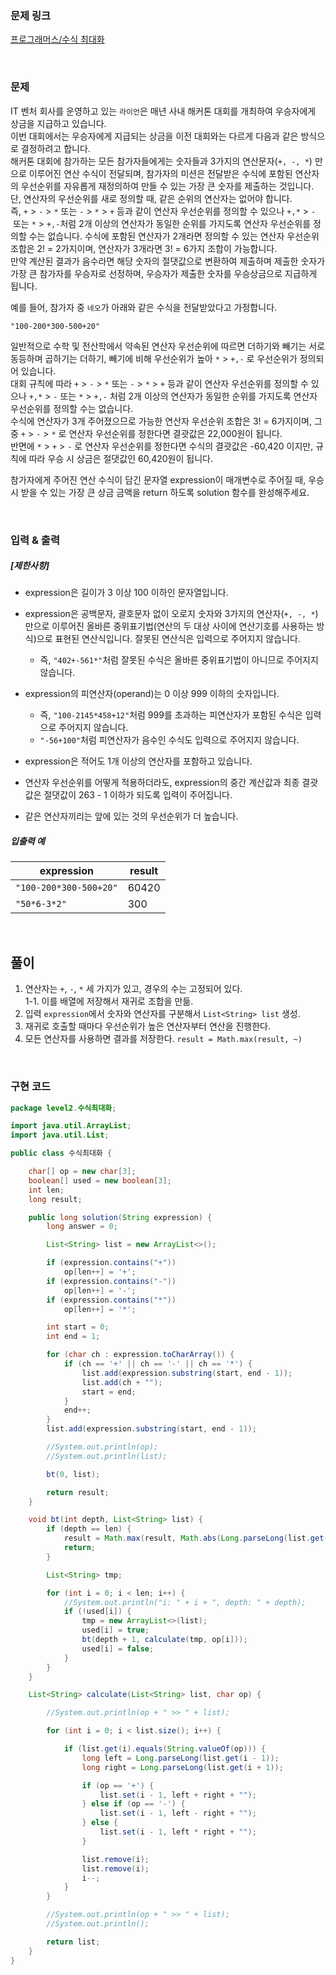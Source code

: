 ### 문제 링크

[프로그래머스/수식 최대화](https://school.programmers.co.kr/learn/courses/30/lessons/67257)

<br>

### 문제

IT 벤처 회사를 운영하고 있는 `라이언`은 매년 사내 해커톤 대회를 개최하여 우승자에게 상금을 지급하고 있습니다.  
이번 대회에서는 우승자에게 지급되는 상금을 이전 대회와는 다르게 다음과 같은 방식으로 결정하려고 합니다.  
해커톤 대회에 참가하는 모든 참가자들에게는 숫자들과 3가지의 연산문자(`+, -, *`) 만으로 이루어진 연산 수식이 전달되며, 참가자의 미션은 전달받은 수식에 포함된 연산자의 우선순위를 자유롭게 재정의하여 만들 수 있는 가장 큰 숫자를 제출하는 것입니다.  
단, 연산자의 우선순위를 새로 정의할 때, 같은 순위의 연산자는 없어야 합니다. 즉, `+` > `-` > `*` 또는 `-` > `*` > `+` 등과 같이 연산자 우선순위를 정의할 수 있으나 `+,*` > `-` 또는 `*` > `+,-`처럼 2개 이상의 연산자가 동일한 순위를 가지도록 연산자 우선순위를 정의할 수는 없습니다. 수식에 포함된 연산자가 2개라면 정의할 수 있는 연산자 우선순위 조합은 2! = 2가지이며, 연산자가 3개라면 3! = 6가지 조합이 가능합니다.  
만약 계산된 결과가 음수라면 해당 숫자의 절댓값으로 변환하여 제출하며 제출한 숫자가 가장 큰 참가자를 우승자로 선정하며, 우승자가 제출한 숫자를 우승상금으로 지급하게 됩니다.

예를 들어, 참가자 중 `네오`가 아래와 같은 수식을 전달받았다고 가정합니다.

`"100-200*300-500+20"`

일반적으로 수학 및 전산학에서 약속된 연산자 우선순위에 따르면 더하기와 빼기는 서로 동등하며 곱하기는 더하기, 빼기에 비해 우선순위가 높아 `*` > `+,-` 로 우선순위가 정의되어 있습니다.  
대회 규칙에 따라 `+` > `-` > `*` 또는 `-` > `*` > `+` 등과 같이 연산자 우선순위를 정의할 수 있으나 `+,*` > `-` 또는 `*` > `+,-` 처럼 2개 이상의 연산자가 동일한 순위를 가지도록 연산자 우선순위를 정의할 수는 없습니다.  
수식에 연산자가 3개 주어졌으므로 가능한 연산자 우선순위 조합은 3! = 6가지이며, 그 중 `+` > `-` > `*` 로 연산자 우선순위를 정한다면 결괏값은 22,000원이 됩니다.  
반면에 `*` > `+` > `-` 로 연산자 우선순위를 정한다면 수식의 결괏값은 -60,420 이지만, 규칙에 따라 우승 시 상금은 절댓값인 60,420원이 됩니다.

참가자에게 주어진 연산 수식이 담긴 문자열 expression이 매개변수로 주어질 때, 우승 시 받을 수 있는 가장 큰 상금 금액을 return 하도록 solution 함수를 완성해주세요.

<br>

### 입력 & 출력

##### **[제한사항]**

- expression은 길이가 3 이상 100 이하인 문자열입니다.
- expression은 공백문자, 괄호문자 없이 오로지 숫자와 3가지의 연산자(`+, -, *`) 만으로 이루어진 올바른 중위표기법(연산의 두 대상 사이에 연산기호를 사용하는 방식)으로 표현된 연산식입니다. 잘못된 연산식은 입력으로 주어지지 않습니다.
    - 즉, `"402+-561*"`처럼 잘못된 수식은 올바른 중위표기법이 아니므로 주어지지 않습니다.

- expression의 피연산자(operand)는 0 이상 999 이하의 숫자입니다.
    - 즉, `"100-2145*458+12"`처럼 999를 초과하는 피연산자가 포함된 수식은 입력으로 주어지지 않습니다.
    - `"-56+100"`처럼 피연산자가 음수인 수식도 입력으로 주어지지 않습니다.
- expression은 적어도 1개 이상의 연산자를 포함하고 있습니다.
- 연산자 우선순위를 어떻게 적용하더라도, expression의 중간 계산값과 최종 결괏값은 절댓값이 263 - 1 이하가 되도록 입력이 주어집니다.
- 같은 연산자끼리는 앞에 있는 것의 우선순위가 더 높습니다.

##### **입출력 예**

|expression|result|
|---|---|
|`"100-200*300-500+20"`|60420|
|`"50*6-3*2"`|300|

<br>

## 풀이

1. 연산자는 `+`, `-`, `*` 세 가지가 있고, 경우의 수는 고정되어 있다.  
  1-1. 이를 배열에 저장해서 재귀로 조합을 만듦.  
2. 입력 `expression`에서 숫자와 연산자를 구분해서 `List<String> list` 생성.  
3. 재귀로 호출할 때마다 우선순위가 높은 연산자부터 연산을 진행한다.  
4. 모든 연산자를 사용하면 결과를 저장한다. `result = Math.max(result, ~)`

<br>

### 구현 코드

```java
package level2.수식최대화;

import java.util.ArrayList;
import java.util.List;

public class 수식최대화 {

    char[] op = new char[3];
    boolean[] used = new boolean[3];
    int len;
    long result;

    public long solution(String expression) {
        long answer = 0;

        List<String> list = new ArrayList<>();

        if (expression.contains("+"))
            op[len++] = '+';
        if (expression.contains("-"))
            op[len++] = '-';
        if (expression.contains("*"))
            op[len++] = '*';

        int start = 0;
        int end = 1;

        for (char ch : expression.toCharArray()) {
            if (ch == '+' || ch == '-' || ch == '*') {
                list.add(expression.substring(start, end - 1));
                list.add(ch + "");
                start = end;
            }
            end++;
        }
        list.add(expression.substring(start, end - 1));

        //System.out.println(op);
        //System.out.println(list);

        bt(0, list);

        return result;
    }

    void bt(int depth, List<String> list) {
        if (depth == len) {
            result = Math.max(result, Math.abs(Long.parseLong(list.get(0))));
            return;
        }

        List<String> tmp;

        for (int i = 0; i < len; i++) {
            //System.out.println("i: " + i + ", depth: " + depth);
            if (!used[i]) {
                tmp = new ArrayList<>(list);
                used[i] = true;
                bt(depth + 1, calculate(tmp, op[i]));
                used[i] = false;
            }
        }
    }

    List<String> calculate(List<String> list, char op) {

        //System.out.println(op + " >> " + list);

        for (int i = 0; i < list.size(); i++) {

            if (list.get(i).equals(String.valueOf(op))) {
                long left = Long.parseLong(list.get(i - 1));
                long right = Long.parseLong(list.get(i + 1));

                if (op == '+') {
                    list.set(i - 1, left + right + "");
                } else if (op == '-') {
                    list.set(i - 1, left - right + "");
                } else {
                    list.set(i - 1, left * right + "");
                }

                list.remove(i);
                list.remove(i);
                i--;
            }
        }

        //System.out.println(op + " >> " + list);
        //System.out.println();

        return list;
    }
}
```